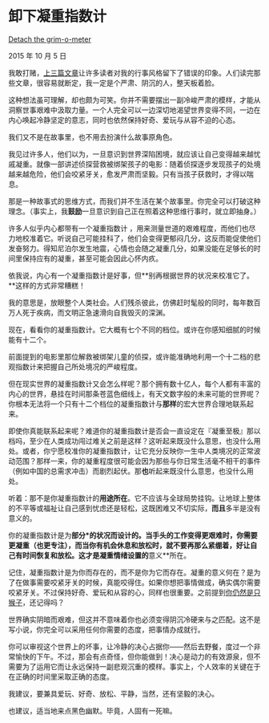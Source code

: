 # 卸下凝重指数计

[Detach the grim-o-meter](https://mindingourway.com/detach-the-grim-o-meter/)

2015 年 10 月 5 日

我敢打赌，[上](https://mindingourway.com/being-unable-to-despair/)[三篇](https://mindingourway.com/see-the-dark-world/)[文章](https://mindingourway.com/choose-without-suffering/)让许多读者对我的行事风格留下了错误的印象。人们读完那些文章，很容易就断定，我一定是个严肃、阴沉的人，整天板着脸。

这种想法虽可理解，却也颇为可笑。你并不需要摆出一副冷峻严肃的模样，才能从洞察世事艰难中汲取力量。一个人完全可以一边深切地渴望世界变得不同，一边在内心唤起冷静坚定的意志，同时也依然保持好奇、爱玩与从容不迫的心态。

我们又不是在故事里，也不用去扮演什么故事原角色。

我见过许多人，他们以为，一旦意识到世界深陷困境，就应该让自己变得越来越忧戚凝重。就像一部讲述侦探营救被绑架孩子的电影：随着侦探逐步发现孩子的处境越来越危险，他们会咬紧牙关，愈发严肃而坚毅。只有当孩子获救时，才得以喘息。

那是一种故事式的思维方式，而我们并不生活在某个故事里。你完全可以打破这种理念。（事实上，我**鼓励**一旦意识到自己正在照着这种思维行事时，就立即抽身。）

许多人似乎内心都带有一个凝重指数计 ，用来测量世道的艰难程度，而他们也尽力地校准着它。听说自己可能挂科了，他们会变得更郁闷几分，这反而能促使他们发奋努力。得知尼泊尔发生地震，心情也会随之凝重几分，如果没能在足够长的时间里保持应有的凝重，甚至可能会因此心怀内疚。

依我说，内心有一个凝重指数计是好事，但**别再根据世界的状况来校准它了。**这样的方式非常糟糕！

我的意思是，放眼整个人类社会。人们残杀彼此，仿佛赶时髦般的同时，每年数百万人死于疾病，而文明正急速滑向自我毁灭的深渊。

现在，看看你的凝重指数计。它大概有七个不同的档位。或许在你感知细腻的时候能有十二个。

前面提到的电影里那位解救被绑架儿童的侦探，或许能准确地利用一个十二档的悲观指数计来把握自己所处境况的严峻程度。

但在现实世界的凝重指数计又会怎么样呢？那个拥有数十亿人，每个人都有丰富的内心的世界，悬挂在时间那条苍蓝色细线上，有天文数字般的未来可能的世界呢？你根本无法将一个只有十二个档位的凝重指数计与**那样**的宏大世界合理地联系起来。

即使你真能联系起来呢？难道你的凝重指数计是否会一直设定在『凝重至极』那以档吗，至少在人类成功闯过难关之前是这样？这听起来既没什么意思，也没什么用处。或者，你宁愿校准你的凝重指数计，让它充分反映你一生中人类境况的正常波动范围？那样一来，你的凝重程度很可能会因为那些与你日常生活毫不相干的事件（例如中国的总需求冲击）而剧烈起伏。那**也**听起来既没什么意思，也没什么用处。

听着：那不是你凝重指数计的**用途所在**。它不应该与全球局势挂钩。让地球上整体的不平等或福祉让自己感到忧虑还是轻松，这既困难又不切实际，**而且**多半是没有意义的。

你的凝重指数计是为**部分*的状况而设计的。当手头的工作变得更艰难时，你需要更凝重（也更专注），而当你有机会休息和放松时，就不要再那么紧绷着，好让自己有时间恢复和放松。这才是凝重情绪设置的**意义**所在。

记住，凝重指数计是为你而存在的，而不是你为它而存在。凝重的意义何在？是为了在做事需要咬紧牙关的时候，真能咬得住。如果你想把事情做成，确实偶尔需要咬紧牙关。不过保持好奇、爱玩和从容的心，同样也很重要。之前提到[你仍然是只猴子](https://mindingourway.com/not-yet-gods/)，还记得吗？

世界确实阴暗而艰难，但这并不意味着你也必须变得阴沉冷硬来与之匹配。这不是写小说，你完全可以采用任何你需要的态度，把事情办成就行。

你可以审视这个世界上的坏事，让冷静的决心占据你——然后去野餐，度过一个非常愉快的下午。不过，那会有点奇怪，但你能做到！决心是动力的有效源泉，但不需要为了运用它而让永远保持一副悲观沉重的模样。事实上，个人效率的关键在于在正确的时间里采取正确的态度。

我建议，要兼具爱玩、好奇、放松、平静，当然，还有坚毅的决心。

也建议，适当地来点黑色幽默。毕竟，人固有一死嘛。